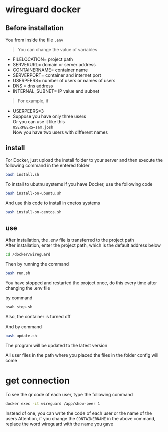 # wireguard docker

## Before installation
You from inside the file
```.env```
> You can change the value of variables
- FILELOCATION= project path 
- SERVERURL= domain or server address
- CONTAINERNAME= container name
- SERVERPORT= container and internet port
- USERPEERS= number of users or names of users
- DNS = dns address
- INTERNAL_SUBNET= IP value and subnet
> For example, if
- USERPEERS=3
- Suppose you have only three users <br>
Or you can use it like this <br>
``` USERPEERS=sam,josh ``` <br>
Now you have two users with different names<br> 
## install
For Docker, just upload the install folder to your server and then execute the following command in the entered folder 
```bash
bash install.sh
``` 
To install to ubutnu systems if you have Docker, use the following code 
```bash
bash install-on-ubuntu.sh
```
And use this code to install in cnetos systems  
```bash
bash install-on-centos.sh
```  
## use
After installation, the .env file is transferred to the project path  
After installation, enter the project path, which is the default address below  
```bash
cd /docker/wireguard
``` 
Then by running the command
```bash
bash run.sh
``` 
You have stopped and restarted the project once, do this every time after changing the .env file

by command
```bash
bsah stop.sh
``` 
Also, the container is turned off

And by command 
```bash
bash update.sh
``` 
The program will be updated to the latest version

All user files in the path where you placed the files in the folder 
config 
will come 
# get connection 
To see the qr code of each user, type the following command 
```bash
docker exec -it wireguard /app/show-peer 1
``` 
Instead of one, you can write the code of each user or the name of the users
Attention, if you change the ```CONTAINERNAME``` in the above command, replace the word wireguard with the name you gave
